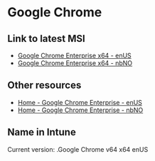 # Google Chrome
## Link to latest MSI
* [Google Chrome Enterprise x64 - enUS](https://enterprise.google.com/chrome/chrome-browser/thankyou.html?platform=win64msi)
* [Google Chrome Enterprise x64 - nbNO](https://enterprise.google.no/chrome/chrome-browser/thankyou.html?platform=win64msi)

## Other resources
* [Home - Google Chrome Enterprise - enUS](https://www.google.com/intl/en_us/chrome/business/browser/admin/#)
* [Home - Google Chrome Enterprise - nbNO](https://www.google.com/intl/nb_no/chrome/business/browser/admin/#)

## Name in Intune
Current version: .Google Chrome v64 x64 enUS
